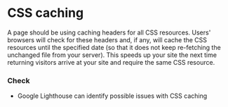 # CSS caching

A page should be using caching headers for all CSS resources.
Users' browsers will check for these headers and, if any, will cache the CSS resources until the specified date (so that it does not keep re-fetching the unchanged file from your server).
This speeds up your site the next time returning visitors arrive at your site and require the same CSS resource.

### Check

* Google Lighthouse can identify possible issues with CSS caching
